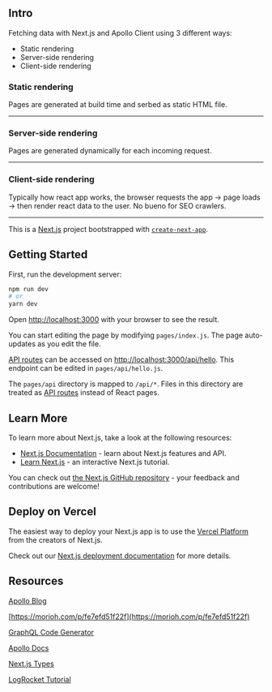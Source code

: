 ## Intro
Fetching data with Next.js and Apollo Client using 3 different ways:
  - Static rendering
  - Server-side rendering
  - Client-side rendering

### Static rendering
Pages are generated at build time and serbed as static HTML file.

---

### Server-side rendering
Pages are generated dynamically for each incoming request.

---

### Client-side rendering
Typically how react app works, the browser requests the app -> page loads -> then render react data to the user. No bueno for SEO crawlers.

---

This is a [Next.js](https://nextjs.org/) project bootstrapped with [`create-next-app`](https://github.com/vercel/next.js/tree/canary/packages/create-next-app).

## Getting Started

First, run the development server:

```bash
npm run dev
# or
yarn dev
```

Open [http://localhost:3000](http://localhost:3000) with your browser to see the result.

You can start editing the page by modifying `pages/index.js`. The page auto-updates as you edit the file.

[API routes](https://nextjs.org/docs/api-routes/introduction) can be accessed on [http://localhost:3000/api/hello](http://localhost:3000/api/hello). This endpoint can be edited in `pages/api/hello.js`.

The `pages/api` directory is mapped to `/api/*`. Files in this directory are treated as [API routes](https://nextjs.org/docs/api-routes/introduction) instead of React pages.

## Learn More

To learn more about Next.js, take a look at the following resources:

- [Next.js Documentation](https://nextjs.org/docs) - learn about Next.js features and API.
- [Learn Next.js](https://nextjs.org/learn) - an interactive Next.js tutorial.

You can check out [the Next.js GitHub repository](https://github.com/vercel/next.js/) - your feedback and contributions are welcome!

## Deploy on Vercel

The easiest way to deploy your Next.js app is to use the [Vercel Platform](https://vercel.com/new?utm_medium=default-template&filter=next.js&utm_source=create-next-app&utm_campaign=create-next-app-readme) from the creators of Next.js.

Check out our [Next.js deployment documentation](https://nextjs.org/docs/deployment) for more details.

## Resources
[Apollo Blog](https://www.apollographql.com/blog/getting-started-with-apollo-client-in-next-js/)

[https://morioh.com/p/fe7efd51f22f](https://morioh.com/p/fe7efd51f22f)

[GraphQL Code Generator](https://www.graphql-code-generator.com/docs/getting-started/installation)

[Apollo Docs](https://www.apollographql.com/docs/react/get-started/)

[Next.js Types](https://nextjs.org/learn/excel/typescript/nextjs-types)

[LogRocket Tutorial](https://blog.logrocket.com/build-a-graphql-react-app-with-typescript/)